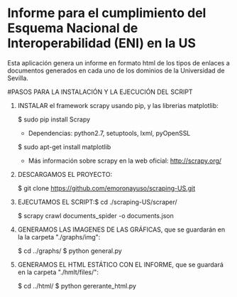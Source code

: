 Informe para el cumplimiento del Esquema Nacional de Interoperabilidad (ENI) en la US
=====================================================================================

Esta aplicación genera un informe en formato html de los tipos de enlaces a documentos generados en cada uno de los dominios de la Universidad de Sevilla.


#PASOS PARA LA INSTALACIÓN Y LA EJECUCIÓN DEL SCRIPT

1) INSTALAR  el framework scrapy usando pip, y las librerias matplotlib:

    $ sudo pip install Scrapy
     - Dependencias: python2.7, setuptools, lxml, pyOpenSSL

    $ sudo apt-get install matplotlib

    - Más información sobre scrapy en la web oficial: http://scrapy.org/

2) DESCARGAMOS EL PROYECTO:

    $ git clone https://github.com/emoronayuso/scraping-US.git

3) EJECUTAMOS EL SCRIPT:$ cd ./scraping-US/scraper/
  
    $ scrapy crawl documents_spider -o documents.json

4) GENERAMOS LAS IMAGENES DE LAS GRÁFICAS, que se guardarán en la la carpeta "./graphs/img":

    $ cd ../graphs/
    $ python general.py

 5) GENERAMOS EL HTML ESTÁTICO CON EL INFORME, que se guardará en la carpeta "./hmlt/files/":

    $ cd ../html/
    $ python gererante_html.py

